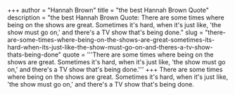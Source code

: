 +++
author = "Hannah Brown"
title = "the best Hannah Brown Quote"
description = "the best Hannah Brown Quote: There are some times where being on the shows are great. Sometimes it's hard, when it's just like, 'the show must go on,' and there's a TV show that's being done."
slug = "there-are-some-times-where-being-on-the-shows-are-great-sometimes-its-hard-when-its-just-like-the-show-must-go-on-and-theres-a-tv-show-thats-being-done"
quote = '''There are some times where being on the shows are great. Sometimes it's hard, when it's just like, 'the show must go on,' and there's a TV show that's being done.'''
+++
There are some times where being on the shows are great. Sometimes it's hard, when it's just like, 'the show must go on,' and there's a TV show that's being done.
